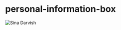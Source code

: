 # personal-information-box
![Sina Darvish](https://user-images.githubusercontent.com/96956110/151254240-ce159253-ca7e-4f9a-b6d8-42ea386d1c75.png)
